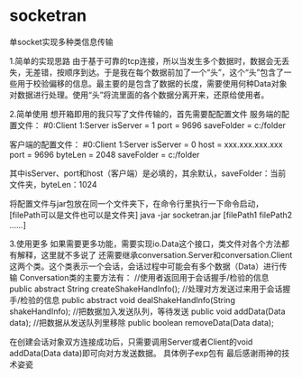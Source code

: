 # socketran
单socket实现多种类信息传输

1.简单的实现思路
由于基于可靠的tcp连接，所以当发生多个数据时，数据会无丢失，无差错，按顺序到达。于是我在每个数据前加了一个“头”，这个“头”包含了一些用于校验偏移的信息。最主要的是包含了数据的长度，需要使用何种Data对象对数据进行处理。使用“头”将流里面的各个数据分离开来，还原给使用者。

2.简单使用
想开箱即用的我只写了文件传输的，首先需要配配置文件
服务端的配置文件：
#0:Client 1:Server
isServer = 1
port = 9696
saveFolder = c:/folder

客户端的配置文件：
#0:Client 1:Server
isServer = 0
host = xxx.xxx.xxx.xxx
port = 9696
byteLen = 2048
saveFolder = c:/folder

其中isServer、port和host（客户端）是必填的，其余默认，saveFolder：当前文件夹，byteLen：1024

将配置文件与jar包放在同一个文件夹下，在命令行里执行一下命令启动，[filePath可以是文件也可以是文件夹]
java -jar socketran.jar [filePath1 filePath2 ……]

3.使用更多
如果需要更多功能，需要实现io.Data这个接口，类文件对各个方法都有解释，这里就不多说了
还需要继承conversation.Server和conversation.Client这两个类。这个类表示一个会话，会话过程中可能会有多个数据（Data）进行传输
Conversation类的主要方法有：
//使用者返回用于会话握手/检验的信息
public abstract String createShakeHandInfo();
//处理对方发送过来用于会话握手/检验的信息
public abstract void dealShakeHandInfo(String shakeHandInfo);
//把数据加入发送队列，等待发送
public void addData(Data data);
//把数据从发送队列里移除
public boolean removeData(Data data);

在创建会话对象双方连接成功后，只需要调用Server或者Client的void addData(Data data)即可向对方发送数据。
具体例子exp包有
最后感谢雨神的技术姿瓷
